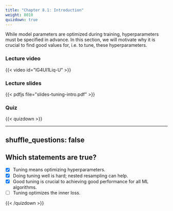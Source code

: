 ```yaml
---
title: "Chapter 8.1: Introduction"
weight: 8010
quizdown: true
---
```

While model parameters are optimized during training, hyperparameters must be specified in advance. In this section, we will motivate why it is crucial to find good values for, i.e. to tune, these hyperparameters.

<!--more-->

### Lecture video

{{< video id="lG4Ul1Liq-U" >}}

### Lecture slides

{{< pdfjs file="slides-tuning-intro.pdf" >}}

### Quiz

{{< quizdown >}}

---
shuffle_questions: false
---

## Which statements are true? 

- [x] Tuning means optimizing hyperparameters.
- [x] Doing tuning well is hard; nested resampling can help.
- [x] Good tuning is crucial to achieving good performance for all ML algorithms.
- [ ] Tuning optimizes the inner loss.

{{< /quizdown >}}